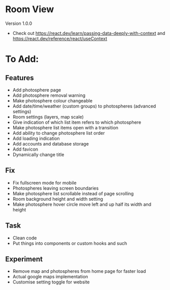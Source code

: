 # Room View
Version 1.0.0

- Check out https://react.dev/learn/passing-data-deeply-with-context and https://react.dev/reference/react/useContext

# To Add:

## Features
- Add photosphere page
- Add photosphere removal warning
- Make photosphere colour changeable
- Add date/time/weather (custom groups) to photospheres (advanced settings)
- Room settings (layers, map scale)
- Give indication of which list item refers to which photosphere
- Make photosphere list items open with a transition
- Add ability to change photosphere list order
- Add loading indication
- Add accounts and database storage
- Add favicon
- Dynamically change title

## Fix
- Fix fullscreen mode for mobile
- Photospheres leaving screen boundaries
- Make photosphere list scrollable instead of page scrolling
- Room background height and width setting
- Make photosphere hover circle move left and up half its width and height

## Task
- Clean code
- Put things into components or custom hooks and such

## Experiment
- Remove map and photospheres from home page for faster load
- Actual google maps implementation
- Customise setting toggle for website
